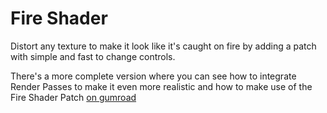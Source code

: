 # Fire Shader
Distort any texture to make it look like it's caught on fire by adding a patch with simple and fast to change controls. 

There's a more complete version where you can see how to integrate Render Passes to make it even more realistic and how to make use of the Fire Shader Patch [on gumroad](https://gum.co/kecLw)
